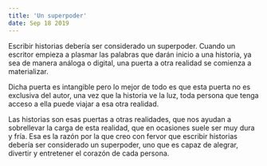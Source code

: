 ```yaml
---
title: 'Un superpoder'
date: Sep 18 2019
---
```


Escribir historias debería ser considerado un superpoder. Cuando un escritor empieza a plasmar las palabras que darán inicio a una historia, ya sea de manera análoga o digital, una puerta a otra realidad se comienza a materializar.

Dicha puerta es intangible pero lo mejor de todo es que esta puerta no es exclusiva del autor, una vez que la historia ve la luz, toda persona que tenga acceso a ella puede viajar a esa otra realidad.

Las historias son esas puertas a otras realidades, que nos ayudan a sobrellevar la carga de esta realidad, que en ocasiones suele ser muy dura y fría. Esa es la razón por la que creo con fervor que escribir historias debería ser considerado un superpoder, uno que es capaz de alegrar, divertir y entretener el corazón de cada persona.
